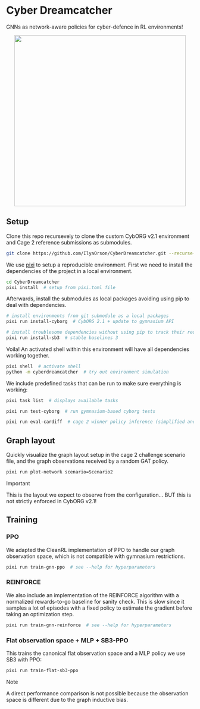 # Cyber Dreamcatcher

GNNs as network-aware policies for cyber-defence in RL environments!

<p align="center">
  <img width="460" src="https://github.com/user-attachments/assets/73b01258-609d-4d07-b369-df323f360177">
</p>

## Setup

Clone this repo recursevely to clone the custom CybORG v2.1 environment and Cage 2 reference submissions as submodules.

```bash
git clone https://github.com/IlyaOrson/CyberDreamcatcher.git --recurse-submodules -j3
```

We use [pixi](https://github.com/prefix-dev/pixi) to setup a reproducible environment.
First we need to install the dependencies of the project in a local environment.

```bash
cd CyberDreamcatcher
pixi install  # setup from pixi.toml file
```

Afterwards, install the submodules as local packages avoiding using pip to deal with dependencies.

```bash
# install environments from git submodule as a local packages
pixi run install-cyborg  # CybORG 2.1 + update to gymnasium API

# install troublesome dependencies without using pip to track their requirements
pixi run install-sb3  # stable baselines 3
```

Voila! An activated shell within this environment will have all dependencies working together.

```bash
pixi shell  # activate shell
python -m cyberdreamcatcher  # try out environment simulation
```

We include predefined tasks that can be run to make sure everything is working:

```bash
pixi task list  # displays available tasks

pixi run test-cyborg  # run gymnasium-based cyborg tests

pixi run eval-cardiff  # cage 2 winner policy inference (simplified and flattened observation space)
```

## Graph layout

Quickly visualize the graph layout setup in the cage 2 challenge scenario file,
and the graph observations received by a random GAT policy.

```bash
pixi run plot-network scenario=Scenario2
```

> [!IMPORTANT]
> This is the layout we expect to observe from the configuration... BUT this is not strictly enforced in CybORG v2.1!

## Training

### PPO

We adapted the CleanRL implementation of PPO to handle our graph observation space, which is not compatible with gymnasium restrictions.

```bash
pixi run train-gnn-ppo  # see --help for hyperparameters
```

### REINFORCE

We also include an implementation of the REINFORCE algorithm with a normalized rewards-to-go baseline for sanity check.
This is slow since it samples a lot of episodes with a fixed policy to estimate the gradient before taking an optimization step.

```bash
pixi run train-gnn-reinforce  # see --help for hyperparameters
```

### Flat observation space + MLP + SB3-PPO

This trains the canonical flat observation space and a MLP policy we use SB3 with PPO:

```bash
pixi run train-flat-sb3-ppo
```

> [!NOTE]
> A direct performance comparison is not possible because the observation space is different due to the graph inductive bias.
